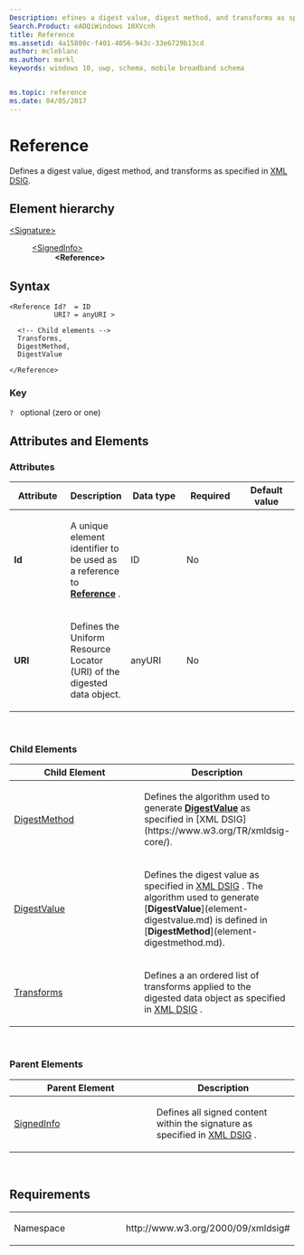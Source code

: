 ```yaml
---
Description: efines a digest value, digest method, and transforms as specified in XML DSIG.
Search.Product: eADQiWindows 10XVcnh
title: Reference
ms.assetid: 4a15880c-f401-4056-943c-33e6729b13cd
author: mcleblanc
ms.author: markl
keywords: windows 10, uwp, schema, mobile broadband schema


ms.topic: reference
ms.date: 04/05/2017
---
```


# Reference


Defines a digest value, digest method, and transforms as specified in [XML DSIG](https://www.w3.org/TR/xmldsig-core/).

## Element hierarchy

<dl>
<dt><a href="element-signature.md">&lt;Signature&gt;</a></dt>
<dd>
<dl>
<dt><a href="element-signedinfo.md">&lt;SignedInfo&gt;</a></dt>
<dd><b>&lt;Reference&gt;</b></dd>
</dl>
</dd>
</dl>

## Syntax

``` syntax
<Reference Id?  = ID
           URI? = anyURI >

  <!-- Child elements -->
  Transforms,
  DigestMethod,
  DigestValue

</Reference>
```

### Key

`?`   optional (zero or one)

## Attributes and Elements


### Attributes

<table>
<colgroup>
<col width="20%" />
<col width="20%" />
<col width="20%" />
<col width="20%" />
<col width="20%" />
</colgroup>
<thead>
<tr class="header">
<th>Attribute</th>
<th>Description</th>
<th>Data type</th>
<th>Required</th>
<th>Default value</th>
</tr>
</thead>
<tbody>
<tr class="odd">
<td><strong>Id</strong></td>
<td><p>A unique element identifier to be used as a reference to <a href="element-reference.md"><strong>Reference</strong></a> .</p></td>
<td>ID</td>
<td>No</td>
<td></td>
</tr>
<tr class="even">
<td><strong>URI</strong></td>
<td><p>Defines the Uniform Resource Locator (URI) of the digested data object.</p></td>
<td>anyURI</td>
<td>No</td>
<td></td>
</tr>
</tbody>
</table>

 

### Child Elements

<table>
<colgroup>
<col width="50%" />
<col width="50%" />
</colgroup>
<thead>
<tr class="header">
<th>Child Element</th>
<th>Description</th>
</tr>
</thead>
<tbody>
<tr class="odd">
<td><a href="element-digestmethod.md">DigestMethod</a> </td>
<td><p>Defines the algorithm used to generate <a href="element-digestvalue.md"><strong>DigestValue</strong></a>  as specified in [XML DSIG](https://www.w3.org/TR/xmldsig-core/).</p></td>
</tr>
<tr class="even">
<td><a href="element-digestvalue.md">DigestValue</a> </td>
<td><p>Defines the digest value as specified in <a href="https://www.w3.org/TR/xmldsig-core/">XML DSIG</a> . The algorithm used to generate [<strong>DigestValue</strong>](element-digestvalue.md) is defined in [<strong>DigestMethod</strong>](element-digestmethod.md).</p></td>
</tr>
<tr class="odd">
<td><a href="element-transforms.md">Transforms</a> </td>
<td><p>Defines a an ordered list of transforms applied to the digested data object as specified in <a href="https://www.w3.org/TR/xmldsig-core/">XML DSIG</a> .</p></td>
</tr>
</tbody>
</table>

 

### Parent Elements

<table>
<colgroup>
<col width="50%" />
<col width="50%" />
</colgroup>
<thead>
<tr class="header">
<th>Parent Element</th>
<th>Description</th>
</tr>
</thead>
<tbody>
<tr class="odd">
<td><a href="element-signedinfo.md">SignedInfo</a> </td>
<td><p>Defines all signed content within the signature as specified in <a href="https://www.w3.org/TR/xmldsig-core/">XML DSIG</a> .</p></td>
</tr>
</tbody>
</table>

 

## Requirements

<table>
<colgroup>
<col width="50%" />
<col width="50%" />
</colgroup>
<tbody>
<tr class="odd">
<td><p>Namespace</p></td>
<td><p>http://www.w3.org/2000/09/xmldsig#</p></td>
</tr>
</tbody>
</table>

 

 



